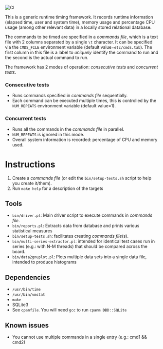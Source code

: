 ![CI](https://github.com/christiam/timing/workflows/CI/badge.svg)

This is a generic runtime timing framework. It records runtime information
(elapsed time, user and system time), memory usage and percentage CPU usage
(among other relevant data) in a locally stored relational database.

The commands to be timed are specified in a *commands file*, which is a
text file with 2 columns separated by a single `\t` character. It can be
specified via the `CMDS_FILE` environment variable (default
value=`etc/cmds.tab`). The first column in this file is a label to _uniquely_
identify the command to run and the second is the actual command to run.

The framework has 2 modes of operation: *consecutive tests* and *concurrent tests*.

### Consecutive tests

* Runs commands specified in *commands file* sequentially.
* Each command can be executed multiple times, this is controlled by the
`NUM_REPEATS` environment variable (default value=1).

### Concurrent tests

* Runs all the commands in the *commands file* in parallel.
* `NUM_REPEATS` is ignored in this mode.
* Overall system information is recorded: percentage of CPU and memory used.

# Instructions
1. Create a *commands file* (or edit the `bin/setup-tests.sh` script to help you create it/them).
2. Run `make help` for a description of the targets

## Tools
* `bin/driver.pl`: Main driver script to execute commands in *commands file*.
* `bin/reports.pl`: Extracts data from database and prints various statistical measures
* `bin/setup-tests.sh`: facilitates creating *commands file*(s).
* `bin/multi-series-extractor.pl`: intended for identical test cases run in series (e.g.: with N-M threads) that should be compared across the board.
* `bin/data2gnuplot.pl`: Plots multiple data sets into a single data file, intended to produce histograms

## Dependencies
* `/usr/bin/time`
* `/usr/bin/vmstat`
* `make`
* SQLite3
* See `cpanfile`. You will need `gcc` to run `cpanm DBD::SQLite`

## Known issues
* You cannot use multiple commands in a single entry (e.g.: cmd1 && cmd2)
